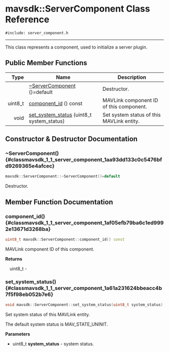 # mavsdk::ServerComponent Class Reference
`#include: server_component.h`

----


This class represents a component, used to initialize a server plugin. 


## Public Member Functions


Type | Name | Description
---: | --- | ---
&nbsp; | [~ServerComponent](#classmavsdk_1_1_server_component_1aa93dd133c0c5476bfd9269365e4afcec) ()=default | Destructor.
uint8_t | [component_id](#classmavsdk_1_1_server_component_1af05efb79ba6c1ed9992e13671d3268ba) () const | MAVLink component ID of this component.
void | [set_system_status](#classmavsdk_1_1_server_component_1a61a231624bbeacc4b7f5f98eb052b7e6) (uint8_t system_status) | Set system status of this MAVLink entity.


## Constructor & Destructor Documentation


### ~ServerComponent() {#classmavsdk_1_1_server_component_1aa93dd133c0c5476bfd9269365e4afcec}
```cpp
mavsdk::ServerComponent::~ServerComponent()=default
```


Destructor.


## Member Function Documentation


### component_id() {#classmavsdk_1_1_server_component_1af05efb79ba6c1ed9992e13671d3268ba}
```cpp
uint8_t mavsdk::ServerComponent::component_id() const
```


MAVLink component ID of this component.


**Returns**

&emsp;uint8_t - 

### set_system_status() {#classmavsdk_1_1_server_component_1a61a231624bbeacc4b7f5f98eb052b7e6}
```cpp
void mavsdk::ServerComponent::set_system_status(uint8_t system_status)
```


Set system status of this MAVLink entity.

The default system status is MAV_STATE_UNINIT.

**Parameters**

* uint8_t **system_status** - system status.